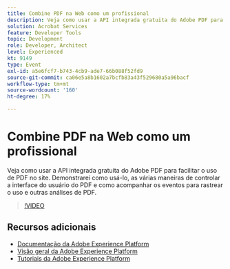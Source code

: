 ```yaml
---
title: Combine PDF na Web como um profissional
description: Veja como usar a API integrada gratuita do Adobe PDF para facilitar o uso de PDF no site. Demonstrarei como usá-lo, as várias maneiras de controlar a interface do usuário do PDF e como acompanhar os eventos para rastrear o uso e outras análises de PDF.
solution: Acrobat Services
feature: Developer Tools
topic: Development
role: Developer, Architect
level: Experienced
kt: 9149
type: Event
exl-id: a5e6fcf7-b743-4cb9-ade7-66b088f52fd9
source-git-commit: ca06e5a8b1602a7bcfb83a43f529680a5a96bacf
workflow-type: tm+mt
source-wordcount: '160'
ht-degree: 17%

---
```


# Combine PDF na Web como um profissional

Veja como usar a API integrada gratuita do Adobe PDF para facilitar o uso de PDF no site. Demonstrarei como usá-lo, as várias maneiras de controlar a interface do usuário do PDF e como acompanhar os eventos para rastrear o uso e outras análises de PDF.


>[!VIDEO](https://video.tv.adobe.com/v/337602/?quality=12&learn=on&hidetitle=true)

## Recursos adicionais

- [Documentação da Adobe Experience Platform](https://experienceleague.adobe.com/docs/experience-platform.html)
- [Visão geral da Adobe Experience Platform](https://experienceleague.adobe.com/docs/experience-platform/landing/home.html?lang=pt-BR)
- [Tutoriais da Adobe Experience Platform](https://experienceleague.adobe.com/docs/platform-learn/tutorials/overview.html?lang=pt-BR)
